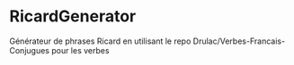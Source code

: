 # RicardGenerator
Générateur de phrases Ricard en utilisant le repo Drulac/Verbes-Francais-Conjugues pour les verbes
